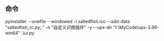 ## 命令
pyinstaller --onefile --windowed -i saltedfish.ico --add-data "saltedfish_rc.py;." -n "自定义识图插件" -y --upx-dir "I:\MyCode\upx-3.96-win64" .\ui.py